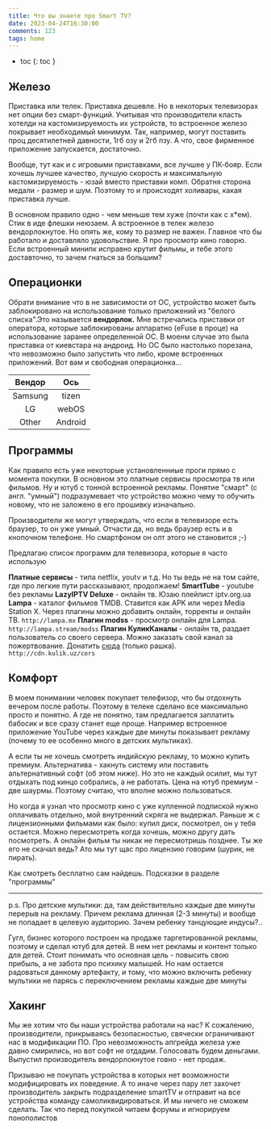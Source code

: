```yaml
---
title: Что вы знаете про Smart TV?
date: 2023-04-24T16:30:00
comments: 123
tags: home
---
```


- toc
{: toc }

## Железо 
Приставка или телек. Приставка дешевле. Но в некоторых телевизорах нет опции без смарт-функций. Учитывая что производители класть хотелди на кастомизируемость их устройств, то встроенное железо покрывает необходимый минимум. Так, например, могут поставить проц десятилетней давности, 1гб озу и 2гб пзу. А что, свое фирменное приложение запускается, достаточно. 

Вообще, тут как и с игровыми приставками, все лучшее у ПК-бояр. Если хочешь лучшее качество, лучшую скорость и максимальную кастомизируемость - юзай вместо приставки комп. Обратня сторона медали - размер и шум. Поэтому то и происходят холивары, какая приставка лучше. 

В основном правило одно - чем меньше тем хуже (почти как с х\*ем). Стик в иде флешки неюзаем. А встроенное в телек железо вендорлокнутое. Но опять же, кому то размер не важен. Главное что бы работало и доставляло удовольствие. Я про просмотр кино говорю. Если встроенный минипк исправно крутит фильмы, и тебе этого доставточно, то зачем гнаться за большим?


## Операционки 
Обрати внимание что в не зависимости от ОС, устройство может быть заблокировано на использование только приложений из "белого списка".Это называется **вендорлок.** Мне встречались приставки от оператора, которые заблокированы аппаратно (eFuse в проце) на использование заранее определенной ОС. В моенм случае это была приставка от киевстара на андроид. Но ОС было настолько порезана, что невозможно было запустить что либо, кроме встроенных приложений. Вот вам и свободная операционка...

Вендор  | Ось
:-----: | :-:
Samsung | tizen
LG      | webOS
Other   | Android

## Программы
Как правило есть уже некоторые установленниые проги прямо с момента покупки. В основном это платные сервисы просмотра тв или фильмов. Ну и ютуб с тонной встроенной рекламы. Понятие "смарт" (с англ. "умный") подразумевает что устройство можно чему то обучить новому, что не заложено в его прошивку изначально. 

Производители же могут утверждать, что если в телевизоре есть браузер, то он уже умный. Отчасти да, но ведь браузер есть и в кнопочном телефоне. Но смартфоном он олт этого не становится ;-)

Предлагаю список программ для телевизора, которые я часто использую

**Платные сервисы** - типа netflix, youtv и т.д. Но ты ведь не на том сайте, где про легкие пути рассказывают, продолжаем!
**SmartTube** - youtube без рекламы
**LazyIPTV Deluxe** - онлайн тв. Юзаю плейлист iptv.org.ua
**Lampa** - каталог фильмов TMDB. Ставится как APK или через Media Station X. Через плагины можно добавить онлайн, торренты и онлайн ТВ. ```http://lampa.mx```
**Плагин modss** - просмотр онлайн для Lampa. ```http://lampa.stream/modss```
**Плагин КуликКаналы** - онлайн тв, раздает пользователь со своего сервера. Можно заказать свой канал за пожертвование. Донатить [сюда](https://t.me/RenDonutBot) (только рашка). ```http://cdn.kulik.uz/cors```

## Комфорт
В моем понимании человек покупает телефизор, что бы отдохнуть вечером после работы. Поэтому в телеке сделано все максимально просто и понятно. А где не понятно, там предлагается заплатить бабосик и все сразу станет еще проще. Например встроенное приложение YouTube через каждые две минуты показывает рекламу (почему то ее особенно много в детских мультиках). 

А если ты не хочешь смотреть индийскую рекламу, то можно купить премиум. Альтернатива - хакнуть систему или поставить альтернативный софт (об этом ниже). Но это не каждый осилит, мы тут отдыхать под кинцо собрались, а не работать. Цена на ютуб премиум - две шаурмы. Поэтому считаю, что вполне можно пользоваться. 

Но когда я узнал что просмотр кино с уже купленной подпиской нужно оплачивать отдельно, мой внутренний скряга не выдержал. Раньше ж с лицензионными фильмами как было: купил диск, посмотрел, он у тебя остается. Можно пересмотреть когда хочешь, можно другу дать посмотреть. А онлайн фильм ты никак не пересмотришь позднее. Ты же его не скачал ведь? Ато мы тут щас про лицензию говорим (шурик, не пирать). 

Как смотреть бесплатно сам найдешь. Подсказки в разделе "программы"

---

p.s. Про детские мультики: да, там действительно каждые две минуты перерыв на рекламу. Причем реклама длинная (2-3 минуты) и вообще не попадает в целевую аудиторию. Зачем ребенку танцующие индусы?.. 

Гугл, бизнес которого построен на продаже таргетированной рекламы, поэтому и сделал ютуб для детей. В нем нет рекламы и контент только для детей. Стоит понимать что основная цель - повысить свою прибыль, а не забота про психику малышей. Но нам остается радоваться данному артефакту, и тому, что можно включить ребенку мультики не парясь с переключением рекламы каждые две минуты

## Хакинг
Мы же хотим что бы наши устройства работали на нас? К сожалению, производители, прикрываясь безопасностью, свячески ограничивают нас в модификации ПО. Про невозможность апгрейда железа уже давно смирились, но вот софт не отдадим. Голосовать будем деньгами. Выпустил производитель вендорлокнутое говно - нет продаж. 

Призываю не покупать устройства в которых нет возможности модифицировать их поведение. А то иначе через пару лет захочет производитель закрыть подразделение smartTV и отправит на все устройства команду самоликвидироваться. И мы ничего не сможем сделать. Так что перед покупкой читаем форумы и игнорируем понополистов







